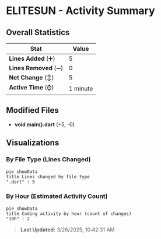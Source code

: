 # ELITESUN - Activity Summary 

## Overall Statistics

| Stat                   | Value                                                             |
| ---------------------- | ----------------------------------------------------------------- |
| **Lines Added** (➕)   | 5                                          |
| **Lines Removed** (➖) | 0                                        |
| **Net Change** (↕)    | 5                |
| **Active Time** (⌚)   | 1 minute |


## Modified Files
- **void main().dart** (+5, -0)

## Visualizations

### By File Type (Lines Changed)

```mermaid
pie showData
title Lines changed by file type
".dart" : 5
```

### By Hour (Estimated Activity Count)

```mermaid
pie showData
title Coding activity by hour (count of changes)
"10h" : 2
```


> **Last Updated:** 3/26/2025, 10:42:31 AM